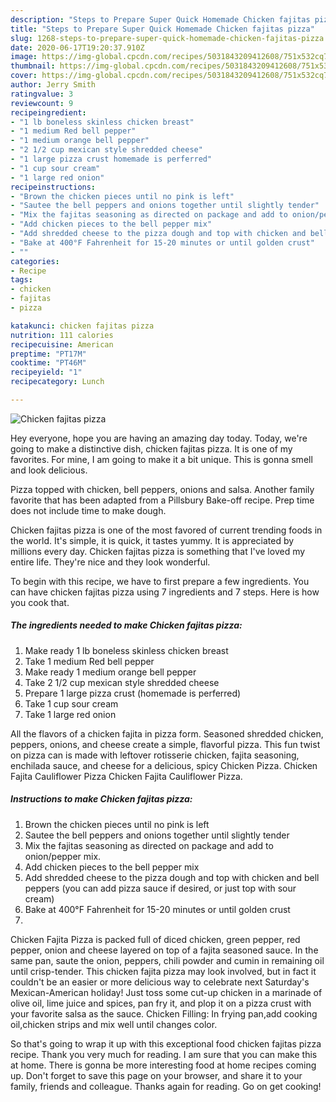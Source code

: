 ```yaml
---
description: "Steps to Prepare Super Quick Homemade Chicken fajitas pizza"
title: "Steps to Prepare Super Quick Homemade Chicken fajitas pizza"
slug: 1268-steps-to-prepare-super-quick-homemade-chicken-fajitas-pizza
date: 2020-06-17T19:20:37.910Z
image: https://img-global.cpcdn.com/recipes/5031843209412608/751x532cq70/chicken-fajitas-pizza-recipe-main-photo.jpg
thumbnail: https://img-global.cpcdn.com/recipes/5031843209412608/751x532cq70/chicken-fajitas-pizza-recipe-main-photo.jpg
cover: https://img-global.cpcdn.com/recipes/5031843209412608/751x532cq70/chicken-fajitas-pizza-recipe-main-photo.jpg
author: Jerry Smith
ratingvalue: 3
reviewcount: 9
recipeingredient:
- "1 lb boneless skinless chicken breast"
- "1 medium Red bell pepper"
- "1 medium orange bell pepper"
- "2 1/2 cup mexican style shredded cheese"
- "1 large pizza crust homemade is perferred"
- "1 cup sour cream"
- "1 large red onion"
recipeinstructions:
- "Brown the chicken pieces until no pink is left"
- "Sautee the bell peppers and onions together until slightly tender"
- "Mix the fajitas seasoning as directed on package and add to onion/pepper mix."
- "Add chicken pieces to the bell pepper mix"
- "Add shredded cheese to the pizza dough and top with chicken and bell peppers (you can add pizza sauce if desired, or just top with sour cream)"
- "Bake at 400°F Fahrenheit for 15-20 minutes or until golden crust"
- ""
categories:
- Recipe
tags:
- chicken
- fajitas
- pizza

katakunci: chicken fajitas pizza 
nutrition: 111 calories
recipecuisine: American
preptime: "PT17M"
cooktime: "PT46M"
recipeyield: "1"
recipecategory: Lunch

---
```



![Chicken fajitas pizza](https://img-global.cpcdn.com/recipes/5031843209412608/751x532cq70/chicken-fajitas-pizza-recipe-main-photo.jpg)

Hey everyone, hope you are having an amazing day today. Today, we're going to make a distinctive dish, chicken fajitas pizza. It is one of my favorites. For mine, I am going to make it a bit unique. This is gonna smell and look delicious.

Pizza topped with chicken, bell peppers, onions and salsa. Another family favorite that has been adapted from a Pillsbury Bake-off recipe. Prep time does not include time to make dough.

Chicken fajitas pizza is one of the most favored of current trending foods in the world. It's simple, it is quick, it tastes yummy. It is appreciated by millions every day. Chicken fajitas pizza is something that I've loved my entire life. They're nice and they look wonderful.


To begin with this recipe, we have to first prepare a few ingredients. You can have chicken fajitas pizza using 7 ingredients and 7 steps. Here is how you cook that.

<!--inarticleads1-->

##### The ingredients needed to make Chicken fajitas pizza:

1. Make ready 1 lb boneless skinless chicken breast
1. Take 1 medium Red bell pepper
1. Make ready 1 medium orange bell pepper
1. Take 2 1/2 cup mexican style shredded cheese
1. Prepare 1 large pizza crust (homemade is perferred)
1. Take 1 cup sour cream
1. Take 1 large red onion


All the flavors of a chicken fajita in pizza form. Seasoned shredded chicken, peppers, onions, and cheese create a simple, flavorful pizza. This fun twist on pizza can is made with leftover rotisserie chicken, fajita seasoning, enchilada sauce, and cheese for a delicious, spicy Chicken Pizza. Chicken Fajita Cauliflower Pizza Chicken Fajita Cauliflower Pizza. 

<!--inarticleads2-->

##### Instructions to make Chicken fajitas pizza:

1. Brown the chicken pieces until no pink is left
1. Sautee the bell peppers and onions together until slightly tender
1. Mix the fajitas seasoning as directed on package and add to onion/pepper mix.
1. Add chicken pieces to the bell pepper mix
1. Add shredded cheese to the pizza dough and top with chicken and bell peppers (you can add pizza sauce if desired, or just top with sour cream)
1. Bake at 400°F Fahrenheit for 15-20 minutes or until golden crust
1. 


Chicken Fajita Pizza is packed full of diced chicken, green pepper, red pepper, onion and cheese layered on top of a fajita seasoned sauce. In the same pan, saute the onion, peppers, chili powder and cumin in remaining oil until crisp-tender. This chicken fajita pizza may look involved, but in fact it couldn&#39;t be an easier or more delicious way to celebrate next Saturday&#39;s Mexican-American holiday! Just toss some cut-up chicken in a marinade of olive oil, lime juice and spices, pan fry it, and plop it on a pizza crust with your favorite salsa as the sauce. Chicken Filling: In frying pan,add cooking oil,chicken strips and mix well until changes color. 

So that's going to wrap it up with this exceptional food chicken fajitas pizza recipe. Thank you very much for reading. I am sure that you can make this at home. There is gonna be more interesting food at home recipes coming up. Don't forget to save this page on your browser, and share it to your family, friends and colleague. Thanks again for reading. Go on get cooking!
